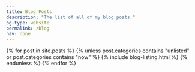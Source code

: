 ```yaml
---
title: Blog Posts
description: "The list of all of my blog posts."
og-type: website
permalink: /blog
nav: none
---
```


{% for post in site.posts %}
{% unless post.categories contains "unlisted" or post.categories contains "now" %}
{% include blog-listing.html %}
{% endunless %}
{% endfor %}

 